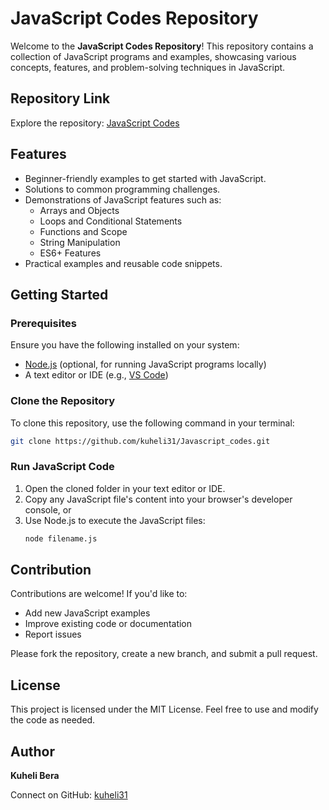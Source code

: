 # JavaScript Codes Repository

Welcome to the **JavaScript Codes Repository**! This repository contains a collection of JavaScript programs and examples, showcasing various concepts, features, and problem-solving techniques in JavaScript.

## Repository Link
Explore the repository: [JavaScript Codes](https://github.com/kuheli31/Javascript_codes.git)

## Features
- Beginner-friendly examples to get started with JavaScript.
- Solutions to common programming challenges.
- Demonstrations of JavaScript features such as:
  - Arrays and Objects
  - Loops and Conditional Statements
  - Functions and Scope
  - String Manipulation
  - ES6+ Features
- Practical examples and reusable code snippets.

## Getting Started
### Prerequisites
Ensure you have the following installed on your system:
- [Node.js](https://nodejs.org/) (optional, for running JavaScript programs locally)
- A text editor or IDE (e.g., [VS Code](https://code.visualstudio.com/))

### Clone the Repository
To clone this repository, use the following command in your terminal:
```bash
git clone https://github.com/kuheli31/Javascript_codes.git
```

### Run JavaScript Code
1. Open the cloned folder in your text editor or IDE.
2. Copy any JavaScript file's content into your browser's developer console, or
3. Use Node.js to execute the JavaScript files:
   ```bash
   node filename.js
   ```

## Contribution
Contributions are welcome! If you'd like to:
- Add new JavaScript examples
- Improve existing code or documentation
- Report issues

Please fork the repository, create a new branch, and submit a pull request.

## License
This project is licensed under the MIT License. Feel free to use and modify the code as needed.

## Author
**Kuheli Bera**

Connect on GitHub: [kuheli31](https://github.com/kuheli31)
